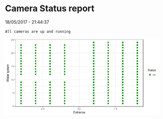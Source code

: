Camera Status report
================
18/05/2017 - 21:44:37

    All cameras are up and running

![](camreport_files/figure-markdown_github/unnamed-chunk-2-1.png)
